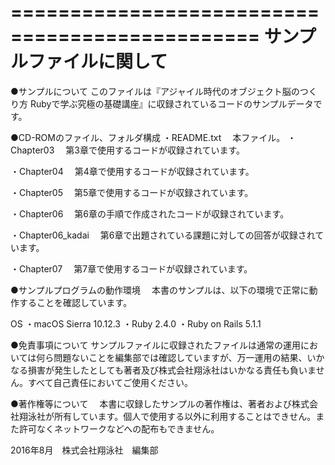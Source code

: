 ===============================================
サンプルファイルに関して
===============================================

●サンプルについて
このファイルは『アジャイル時代のオブジェクト脳のつくり方 Rubyで学ぶ究極の基礎講座』に収録されているコードのサンプルデータです。


●CD-ROMのファイル、フォルダ構成
・README.txt
　本ファイル。
・Chapter03
　第3章で使用するコードが収録されています。

・Chapter04
　第4章で使用するコードが収録されています。

・Chapter05
　第5章で使用するコードが収録されています。

・Chapter06
　第6章の手順で作成されたコードが収録されています。

・Chapter06_kadai
　第6章で出題されている課題に対しての回答が収録されています。

・Chapter07
　第7章で使用するコードが収録されています。


●サンプルプログラムの動作環境
　本書のサンプルは、以下の環境で正常に動作することを確認しています。

OS
・macOS Sierra 10.12.3
・Ruby 2.4.0
・Ruby on Rails 5.1.1

●免責事項について
サンプルファイルに収録されたファイルは通常の運用においては何ら問題ないことを編集部では確認していますが、万一運用の結果、いかなる損害が発生したとしても著者及び株式会社翔泳社はいかなる責任も負いません。すべて自己責任においてご使用ください。


●著作権等について
　本書に収録したサンプルの著作権は、著者および株式会社翔泳社が所有しています。個人で使用する以外に利用することはできせん。また許可なくネットワークなどへの配布もできません。

2016年8月　株式会社翔泳社　編集部